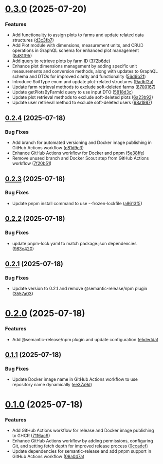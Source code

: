 # [0.3.0](https://github.com/greenhub-labs/backend/compare/v0.2.4...v0.3.0) (2025-07-20)


### Features

* Add functionality to assign plots to farms and update related data structures ([d3c3fb7](https://github.com/greenhub-labs/backend/commit/d3c3fb7cea65f59d1b8943f06361c650f1998162))
* Add Plot module with dimensions, measurement units, and CRUD operations in GraphQL schema for enhanced plot management ([8d81f95](https://github.com/greenhub-labs/backend/commit/8d81f95533d0bc6602da6dcf05a9959de8d82c2c))
* Add query to retrieve plots by farm ID ([372b6de](https://github.com/greenhub-labs/backend/commit/372b6defe2638c41e4b3409b26908ecaac29dd06))
* Enhance plot dimensions management by adding specific unit measurements and conversion methods, along with updates to GraphQL schema and DTOs for improved clarity and functionality ([56d9b2f](https://github.com/greenhub-labs/backend/commit/56d9b2f42f85824e51061a9fb3c1a5f666a9bf6e))
* Introduce SoilType enum and update plot-related structures ([9adbf2a](https://github.com/greenhub-labs/backend/commit/9adbf2a375ace77658443c4ff612767bb761a8ca))
* Update farm retrieval methods to exclude soft-deleted farms ([8700167](https://github.com/greenhub-labs/backend/commit/87001676e78a3e87cb553ed42f04c5bb22823846))
* Update getPlotsByFarmId query to use input DTO ([5818d3c](https://github.com/greenhub-labs/backend/commit/5818d3ce7afe24736946e704b274aa923b5207f2))
* Update plot retrieval methods to exclude soft-deleted plots ([6a23b92](https://github.com/greenhub-labs/backend/commit/6a23b9221c783dc51705430877d0c6e62a74bc60))
* Update user retrieval method to exclude soft-deleted users ([98a1987](https://github.com/greenhub-labs/backend/commit/98a1987811bda6916b7fe5f2267ac3512b8a0256))

## [0.2.4](https://github.com/greenhub-labs/backend/compare/v0.2.3...v0.2.4) (2025-07-18)


### Bug Fixes

* Add branch for automated versioning and Docker image publishing in GitHub Actions workflow ([e81d9c3](https://github.com/greenhub-labs/backend/commit/e81d9c391a4de77e478b212fd2c9a206ef4e9194))
* Enhance GitHub Actions workflow for Docker and pnpm ([5e38ffe](https://github.com/greenhub-labs/backend/commit/5e38ffe687099b284661d74bb98a52373257d8ba))
* Remove unused branch and Docker Scout step from GitHub Actions workflow ([7f20b51](https://github.com/greenhub-labs/backend/commit/7f20b5192d1b0e42ef36f7e893a8c5a0664711fe))

## [0.2.3](https://github.com/greenhub-labs/backend/compare/v0.2.2...v0.2.3) (2025-07-18)


### Bug Fixes

* Update pnpm install command to use --frozen-lockfile ([a8613f5](https://github.com/greenhub-labs/backend/commit/a8613f563b0174a6465296c3e61b9d00083824e0))

## [0.2.2](https://github.com/greenhub-labs/backend/compare/v0.2.1...v0.2.2) (2025-07-18)


### Bug Fixes

* update pnpm-lock.yaml to match package.json dependencies ([983c420](https://github.com/greenhub-labs/backend/commit/983c420bc1a855d1ebd5c1c1056a7ed401b04377))

## [0.2.1](https://github.com/greenhub-labs/backend/compare/v0.2.0...v0.2.1) (2025-07-18)


### Bug Fixes

* Update version to 0.2.1 and remove @semantic-release/npm plugin ([3557a03](https://github.com/greenhub-labs/backend/commit/3557a03f7102c085bbfc10a80671f37d30df7f07))

# [0.2.0](https://github.com/greenhub-labs/backend/compare/v0.1.1...v0.2.0) (2025-07-18)


### Features

* Add @semantic-release/npm plugin and update configuration ([e5dedda](https://github.com/greenhub-labs/backend/commit/e5dedda6a5058ce6b45f1e61f36983351431c5d4))

## [0.1.1](https://github.com/greenhub-labs/backend/compare/v0.1.0...v0.1.1) (2025-07-18)


### Bug Fixes

* Update Docker image name in GitHub Actions workflow to use repository name dynamically ([ee37a9d](https://github.com/greenhub-labs/backend/commit/ee37a9d15018ee6f273a3c13ead4e84bb591c520))

# [0.1.0](https://github.com/greenhub-labs/backend/compare/v0.0.1...v0.1.0) (2025-07-18)


### Features

* Add GitHub Actions workflow for release and Docker image publishing to GHCR ([7116ac9](https://github.com/greenhub-labs/backend/commit/7116ac99344539e8202dcae710fc8f784907e65d))
* Enhance GitHub Actions workflow by adding permissions, configuring Git, and setting fetch depth for improved release process ([0ccadef](https://github.com/greenhub-labs/backend/commit/0ccadefe60aa34268d490d6418dde024cab64a87))
* Update dependencies for semantic-release and add pnpm support in GitHub Actions workflow ([09a047a](https://github.com/greenhub-labs/backend/commit/09a047aaec5be397f05f0822020b5d0ad552d32e))
